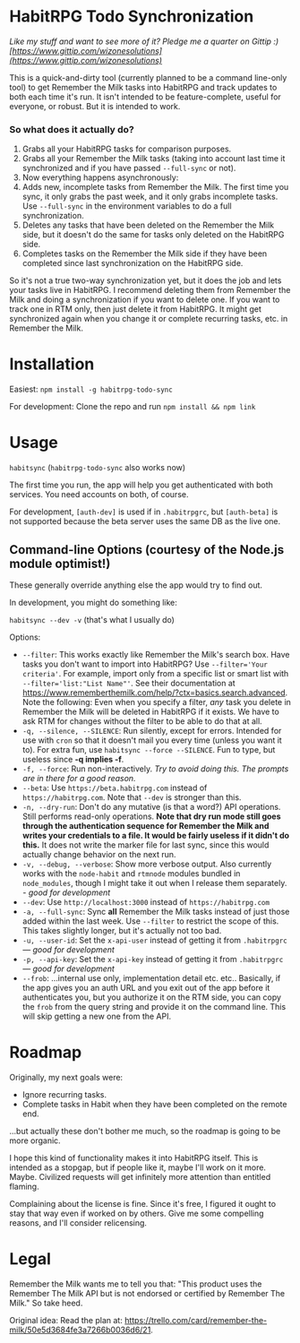 HabitRPG Todo Synchronization
=============================
*Like my stuff and want to see more of it? Pledge me a quarter on Gittip :) [https://www.gittip.com/wizonesolutions](https://www.gittip.com/wizonesolutions)*

This is a quick-and-dirty tool (currently planned to be a command line-only tool) to get Remember the Milk tasks into HabitRPG and track updates to both each time it's run. It isn't intended to be feature-complete, useful for everyone, or robust. But it is intended to work.

### So what does it actually do?
1. Grabs all your HabitRPG tasks for comparison purposes.
1. Grabs all your Remember the Milk tasks (taking into account last time it synchronized and if you have passed `--full-sync` or not).
1. Now everything happens asynchronously:
1. Adds new, incomplete tasks from Remember the Milk. The first time you sync, it only grabs the past week, and it only grabs incomplete tasks. Use `--full-sync` in the environment variables to do a full synchronization.
1. Deletes any tasks that have been deleted on the Remember the Milk side, but it doesn't do the same for tasks only deleted on the HabitRPG side.
1. Completes tasks on the Remember the Milk side if they have been completed since last synchronization on the HabitRPG side.

So it's not a true two-way synchronization yet, but it does the job and lets your tasks live in HabitRPG. I recommend deleting them from Remember the Milk and doing a synchronization if you want to delete one. If you want to track one in RTM only, then just delete it from HabitRPG. It might get synchronized again when you change it or complete recurring tasks, etc. in Remember the Milk.

Installation
============
Easiest: `npm install -g habitrpg-todo-sync`

For development: Clone the repo and run `npm install && npm link`

Usage
=====
`habitsync` (`habitrpg-todo-sync` also works now)

The first time you run, the app will help you get authenticated with both services. You need accounts on both, of course.

For development, `[auth-dev]` is used if in `.habitrpgrc`, but `[auth-beta]` is not supported because the beta server uses the same DB as the live one.

Command-line Options (courtesy of the Node.js module optimist!)
---------------------
These generally override anything else the app would try to find out.

In development, you might do something like:

`habitsync --dev -v` (that's what I usually do)

Options:

- `--filter`: This works exactly like Remember the Milk's search box. Have tasks you don't want to import into HabitRPG? Use `--filter='Your criteria'`. For example, import only from a specific list or smart list with `--filter='list:"List Name"'`. See their documentation at https://www.rememberthemilk.com/help/?ctx=basics.search.advanced. Note the following: Even when you specify a filter, *any* task you delete in Remember the Milk will be deleted in HabitRPG if it exists. We have to ask RTM for changes without the filter to be able to do that at all.
- `-q, --silence, --SILENCE`: Run silently, except for errors. Intended for use with `cron` so that it doesn't mail you every time (unless you want it to). For extra fun, use `habitsync --force --SILENCE`. Fun to type, but useless since **-q implies -f**.
- `-f, --force`: Run non-interactively. *Try to avoid doing this. The prompts are in there for a good reason.*
- `--beta`: Use `https://beta.habitrpg.com` instead of `https://habitrpg.com`. Note that `--dev` is stronger than this.
- `-n, --dry-run`: Don't do any mutative (is that a word?) API operations. Still performs read-only operations. **Note that dry run mode still goes through the authentication sequence for Remember the Milk and writes your credentials to a file. It would be fairly useless if it didn't do this.** It does not write the marker file for last sync, since this would actually change behavior on the next run.
- `-v, --debug, --verbose`: Show more verbose output. Also currently works with the `node-habit` and `rtmnode` modules bundled in `node_modules`, though I might take it out when I release them separately. - *good for development*
- `--dev`: Use `http://localhost:3000` instead of `https://habitrpg.com`
- `-a, --full-sync`: Sync **all** Remember the Milk tasks instead of just those added within the last week. Use `--filter` to restrict the scope of this. This takes slightly longer, but it's actually not too bad.
- `-u, --user-id`: Set the `x-api-user` instead of getting it from `.habitrpgrc` — *good for development*
- `-p, --api-key`: Set the `x-api-key` instead of getting it from `.habitrpgrc` — *good for development*
- `--frob`: ...internal use only, implementation detail etc. etc.. Basically, if the app gives you an auth URL and you exit out of the app before it authenticates you, but you authorize it on the RTM side, you can copy the `frob` from the query string and provide it on the command line. This will skip getting a new one from the API.

Roadmap
=======
Originally, my next goals were:

- Ignore recurring tasks.
- Complete tasks in Habit when they have been completed on the remote end.

...but actually these don't bother me much, so the roadmap is going to be more organic.

I hope this kind of functionality makes it into HabitRPG itself. This is intended as a stopgap, but if people like it, maybe I'll work on it more. Maybe. Civilized requests will get infinitely more attention than entitled flaming.

Complaining about the license is fine. Since it's free, I figured it ought to stay that way even if worked on by others. Give me some compelling reasons, and I'll consider relicensing.

Legal
=====
Remember the Milk wants me to tell you that: "This product uses the Remember The Milk API but is not endorsed or certified by Remember The Milk." So take heed.

Original idea: Read the plan at: https://trello.com/card/remember-the-milk/50e5d3684fe3a7266b0036d6/21.
